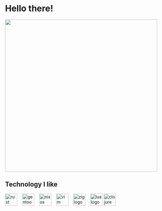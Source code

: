 # Hello there!
<div id="header" align="left">
  <img src="https://media.giphy.com/media/8JTFsZmnTR1Rs1JFVP/giphy.gif" width="500"/>
</div>

<h2 align="left">Technology I like</h2>

<div align="left">
  <img src="https://github.com/loganmarchione/homelab-svg-assets/blob/main/assets/rust-crab.svg" height="40" alt="rust logo"/><img width="12"/>
  <img src="https://cdn.jsdelivr.net/gh/devicons/devicon/icons/gentoo/gentoo-plain.svg" height="40" alt="gentoo logo"/><img width="12"/>
  <img src="https://cdn.jsdelivr.net/gh/devicons/devicon/icons/nixos/nixos-original.svg" height="40" alt="nixos logo"/><img width="12" />
  <img src="https://cdn.jsdelivr.net/gh/devicons/devicon/icons/vim/vim-original.svg" height="40" alt="vim logo"/><img width="12" />
  <img src="https://cdn.jsdelivr.net/gh/devicons/devicon/icons/zig/zig-original.svg" height="40" alt="zig logo"/><img width="12" />
  <img src="https://cdn.jsdelivr.net/gh/devicons/devicon/icons/lua/lua-original.svg" height="40" alt="lua logo"/>
  <img src="https://cdn.jsdelivr.net/gh/devicons/devicon/icons/clojure/clojure-original.svg" height="40" alt="clojure logo"/>
</div>
